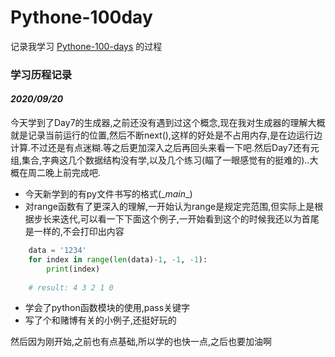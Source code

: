 # Pythone-100day
记录我学习 [Pythone-100-days](https://github.com/Mercury-x/Python-100-Days) 的过程

### 学习历程记录

#### ***2020/09/20***

今天学到了Day7的生成器,之前还没有遇到过这个概念,现在我对生成器的理解大概就是记录当前运行的位置,然后不断next(),这样的好处是不占用内存,是在边运行边计算.不过还是有点迷糊.等之后更加深入之后再回头来看一下吧.然后Day7还有元组,集合,字典这几个数据结构没有学,以及几个练习(瞄了一眼感觉有的挺难的)..大概在周二晚上前完成吧.

- 今天新学到的有py文件书写的格式(\__main__)
- 对range函数有了更深入的理解,一开始认为range是规定完范围,但实际上是根据步长来迭代,可以看一下下面这个例子,一开始看到这个的时候我还以为首尾是一样的,不会打印出内容
```python
    data = '1234'
    for index in range(len(data)-1, -1, -1):
        print(index)
    
    # result: 4 3 2 1 0
```
- 学会了python函数模块的使用,pass关键字
- 写了个和赌博有关的小例子,还挺好玩的


然后因为刚开始,之前也有点基础,所以学的也快一点,之后也要加油啊

